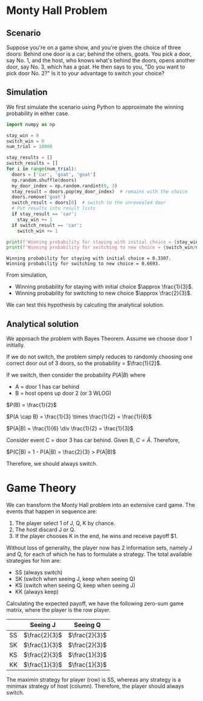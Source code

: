 
# Monty Hall Problem

## Scenario

Suppose you're on a game show, and you're given the choice of three doors: Behind one door is a car; behind the others, goats. You pick a door, say No. 1, and the host, who knows what's behind the doors, opens another door, say No. 3, which has a goat. He then says to you, "Do you want to pick door No. 2?" Is it to your advantage to switch your choice?

## Simulation

We first simulate the scenario using Python to approximate the winning probability in either case.


```python
import numpy as np

stay_win = 0
switch_win = 0
num_trial = 10000

stay_results = []
switch_results = []
for i in range(num_trial):
  doors = ['car', 'goat', 'goat']
  np.random.shuffle(doors)
  my_door_index = np.random.randint(0, 3)
  stay_result = doors.pop(my_door_index)  # remains with the choice
  doors.remove('goat')
  switch_result = doors[0]  # switch to the unrevealed door
  # Put results into result lists
  if stay_result == 'car':
    stay_win += 1
  if switch_result == 'car':
    switch_win += 1

print(f'Winning probability for staying with initial choice = {stay_win/num_trial}.')
print(f'Winning probability for switching to new choice = {switch_win/num_trial}.')
```

    Winning probability for staying with initial choice = 0.3307.
    Winning probability for switching to new choice = 0.6693.


From simulation,

* Winning probability for staying with initial choice $\approx \frac{1}{3}$.
* Winning probability for switching to new choice $\approx \frac{2}{3}$.

We can test this hypothesis by calcuting the analytical solution.

## Analytical solution

We approach the problem with Bayes Theorem. Assume we choose door 1 initially. 

If we do not switch, the problem simply reduces to randomly choosing one correct door out of 3 doors, so the probability = $\frac{1}{2}$.

If we switch, then consider the probability $P(A|B)$ where

*   A = door 1 has car behind
*   B = host opens up door 2 (or 3 WLOG)

$P(B) = \frac{1}{2}$

$P(A \cap B) = \frac{1}{3} \times \frac{1}{2} = \frac{1}{6}$

$P(A|B) = \frac{1}{6} \div \frac{1}{2} = \frac{1}{3}$

Consider event C = door 3 has car behind. Given B, $C = \bar A$. Therefore, 

$P(C|B) = 1 - P(A|B) = \frac{2}{3} > P(A|B)$

Therefore, we should always switch.


# Game Theory

We can transform the Monty Hall problem into an extensive card game. The events that happen in sequence are:

1.   The player select 1 of J, Q, K by chance.
2.   The host discard J or Q.
3.   If the player chooses K in the end, he wins and receive payoff $1.

Without loss of generality, the player now has 2 information sets, namely J and Q, for each of which he has to formulate a strategy. The total available strategies for him are: 

- SS (always switch)
- SK (switch when seeing J, keep when seeing Q)
- KS (switch when seeing Q, keep when seeing J)
- KK (always keep)

Calculating the expected payoff, we have the following zero-sum game matrix, where the player is the row player.

|        | Seeing J      | Seeing Q      |
| ----   | -----------   | ----------    |
| SS     | $\frac{2}{3}$ | $\frac{2}{3}$ |
| SK     | $\frac{1}{3}$ | $\frac{2}{3}$ |
| KS     | $\frac{2}{3}$ | $\frac{1}{3}$ |
| KK     | $\frac{1}{3}$ | $\frac{1}{3}$ |

The maximin strategy for player (row) is SS, whereas any strategy is a minimax strategy of host (column). Therefore, the player should always switch.
